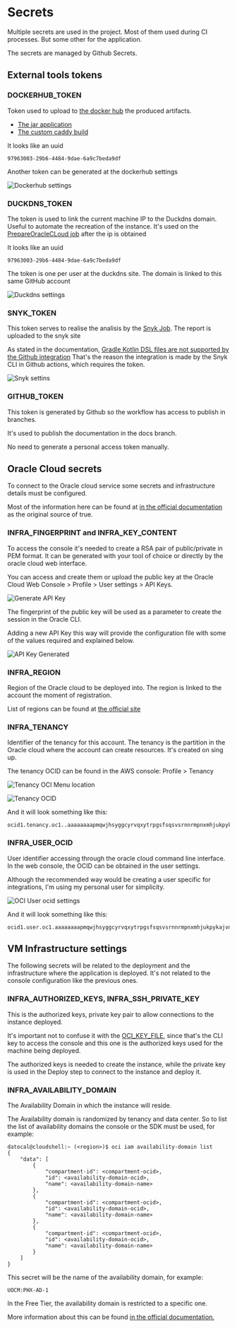 # Secrets
Multiple secrets are used in the project. Most of them used during CI processes. But some other for the application.

The secrets are managed by Github Secrets.

## External tools tokens

### DOCKERHUB_TOKEN

Token used to upload to [the docker hub](https://hub.docker.com/u/davidtca) the produced artifacts. 

 * [The jar application](./jobs.md#PrepareImage) 
 * [The custom caddy build](./jobs.md#SetUpCaddy)

It looks like an uuid
    
    97963003-29b6-4484-9dae-6a9c7beda9df

Another token can be generated at the dockerhub settings

![Dockerhub settings](../img/ci/secrets/dockerhub.png)

### DUCKDNS_TOKEN

The token is used to link the current machine IP to the Duckdns domain. 
Useful to automate the recreation of the instance. 
It's used on the [PrepareOracleCLoud job](./jobs#PrepareOracleCLoud) after the ip is obtained

It looks like an uuid

    97963003-29b6-4484-9dae-6a9c7beda9df

The token is one per user at the duckdns site. The domain is linked to this same GitHub account

![Duckdns settings](../img/ci/secrets/duckdns.png)


### SNYK_TOKEN
This token serves to realise the analisis by the [Snyk Job](./jobs#Snyk). The report is uploaded to the snyk site

As stated in the documentation, [Gradle Kotlin DSL files are not supported by the Github integration](https://app.snyk.io/org/davidtourino/project/fe14ca39-27ff-4f12-b039-32402360d83b)
That's the reason the integration is made by the Snyk CLI in Github actions, which requires the token.

![Snyk settins](../img/ci/secrets/snyk.png)


### GITHUB_TOKEN
This token is generated by Github so the workflow has access to publish in branches.

It's used to publish the documentation in the docs branch.

No need to generate a personal access token manually.

## Oracle Cloud secrets

To connect to the Oracle cloud service some secrets and infrastructure details must be configured.

Most of the information here can be found at [in the official documentation](https://docs.oracle.com/en-us/iaas/Content/API/Concepts/apisigningkey.htm)
as the original source of true.

### INFRA_FINGERPRINT and INFRA_KEY_CONTENT

To access the console it's needed to create a RSA pair of public/private in PEM format. It can be generated with your 
tool of choice or directly by the oracle cloud web interface.

You can access and create them or upload the public key at the Oracle Cloud Web Console > Profile > User settings > API Keys.

![Generate API Key](../img/ci/secrets/oci_key.png)

The fingerprint of the public key will be used as a parameter to create the session in the Oracle CLI.

Adding a new API Key this way will provide the configuration file with some of the values required and explained below.

![API Key Generated](../img/ci/secrets/oci_key_generated.png)


### INFRA_REGION

Region of the Oracle cloud to be deployed into. The region is linked to the account the moment of registration.

List of regions can be found at [the official site](https://docs.oracle.com/en-us/iaas/Content/General/Concepts/regions.htm )



### INFRA_TENANCY
Identifier of the tenancy for this account. The tenancy is the partition in the Oracle cloud where the account can create resources.
It's created on sing up.

The tenancy OCID can be found in the AWS console: Profile > Tenancy

![Tenancy OCI Menu location](../img/ci/secrets/tenancy_menu.png)

![Tenancy OCID](../img/ci/secrets/tenancy_ocid.png)

And it will look something like this:
    
    ocid1.tenancy.oc1..aaaaaaaapmqwjhsyggcyrvqxytrpgsfsqsvsrnnrmpnxmhjukpykajvnjdjj


### INFRA_USER_OCID

User identifier accessing through the oracle cloud command line interface. In the web console, the OCID can be
obtained in the user settings.

Although the recommended way would be creating a user specific for integrations, I'm using my personal user for simplicity.

![OCI User ocid settings](../img/ci/secrets/oci_user_ocid.png)

And it will look something like this:

    ocid1.user.oc1.aaaaaaaapmqwjhsyggcyrvqxytrpgsfsqsvsrnnrmpnxmhjukpykajvnjdjj


## VM Infrastructure settings
The following secrets will be related to the deployment and the infrastructure where the application is deployed. 
It's not related to the console configuration like the previous ones.


### INFRA_AUTHORIZED_KEYS, INFRA_SSH_PRIVATE_KEY
This is the authorized keys, private key pair to allow connections to the instance deployed.

It's important not to confuse it with the [OCI_KEY_FILE](.#oci_fingerprint-and-oci_key_file), since that's the CLI key 
to access the console and this one is the authorized keys used for the machine being deployed. 

The authorized keys is needed to create the instance, while the private key is used in the Deploy step to connect to 
the instance and deploy it.


### INFRA_AVAILABILITY_DOMAIN
The Availability Domain in which the instance will reside. 

The Availability domain is randomized by tenancy and data center. So to list the list of availability domains the 
console or the SDK must be used, for example: 

    datocal@cloudshell:~ (<region>)$ oci iam availability-domain list
    {
        "data": [
            {
                "compartment-id": <compartment-ocid>,
                "id": <availability-domain-ocid>,
                "name": <availability-domain-name>
            },
            {
                "compartment-id": <compartment-ocid>,
                "id": <availability-domain-ocid>,
                "name": <availability-domain-name>
            },
            {
                "compartment-id": <compartment-ocid>,
                "id": <availability-domain-ocid>,
                "name": <availability-domain-name>
            }
        ]
    }

This secret will be the name of the availability domain, for example:

    UOCM:PHX-AD-1

In the Free Tier, the availability domain is restricted to a specific one.

More information about this can be found 
[in the official documentation.](https://docs.oracle.com/en-us/iaas/Content/General/Concepts/regions.htm)

